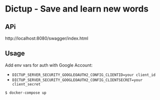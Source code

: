 # Dictup - Save and learn new words

## APi

http://localhost:8080/swagger/index.html

## Usage

Add env vars for auth with Google Account:

- `DICTUP_SERVER_SECURITY_GOOGLEOAUTH2_CONFIG_CLIENTID=your client_id`
- `DICTUP_SERVER_SECURITY_GOOGLEOAUTH2_CONFIG_CLIENTSECRET=your client_secret`

```sh
$ docker-compose up
```